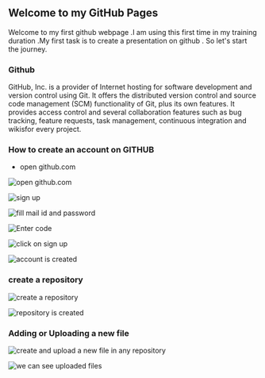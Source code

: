 ## Welcome to my GitHub Pages
Welcome to my first github webpage .I am using this first time in my training duration .My first task is to create a presentation on github . So let's start the journey.

### Github

GitHub, Inc. is a provider of Internet hosting for software development and version control using Git. It offers the distributed version control and source code management (SCM) functionality of Git, plus its own features. It provides access control and several collaboration features such as bug tracking, feature requests, task management, continuous integration and wikisfor every project.

### How to create an account on GITHUB

- open github.com

![open github.com](https://user-images.githubusercontent.com/75441553/150572485-55ca709a-1482-42ea-8ead-ecd1bb3eb3ae.png)

![ sign up](https://user-images.githubusercontent.com/75441553/150573044-8d10dbdc-298a-442c-a176-732ba0e1b09f.png)

![fill mail id and password](https://user-images.githubusercontent.com/75441553/150573346-c14d955c-be04-4dd0-a35c-bbca6d482509.png)

![Enter code](https://user-images.githubusercontent.com/75441553/150573538-56e49213-9cad-4edf-9d57-f872cc9c27e6.png)

![click on sign up](https://user-images.githubusercontent.com/75441553/150573683-47db7bc6-100e-4d13-9cf1-ec37a05dbe82.png)

![account is created](https://user-images.githubusercontent.com/75441553/150573797-ea46155b-6949-40ce-9830-7847592438a8.png)

### create a repository

![create a repository](https://user-images.githubusercontent.com/75441553/150573856-4659695b-a5ef-417a-8e34-ded54222eb1e.png)

![repository is created](https://user-images.githubusercontent.com/75441553/150573898-a654323f-7962-4d7a-9d37-915bb27565b2.png)

### Adding or Uploading a new file

![create and upload a new file in any repository ](https://user-images.githubusercontent.com/75441553/150576286-6c88bcc7-51ef-438d-bbae-d794ff7555bb.png)

![we can see uploaded files](https://user-images.githubusercontent.com/75441553/150576960-7fda36e6-f468-47ac-bbb3-a422fa62d089.png)

